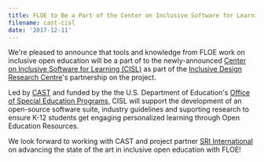```yaml
---
title: FLOE to Be a Part of the Center on Inclusive Software for Learning
filename: cast-cisl
date: '2017-12-11'
---
```

We're pleased to announce that tools and knowledge from FLOE work on inclusive open
education will be a part of to the newly-announced
[Center on Inclusive Software for Learning (CISL)](http://www.cast.org/whats-new/news/2017/center-for-inclusive-software-for-learning.html#.Wi7t9xNSwUE)
as part of the [Inclusive Design Research Centre](https://idrc.ocadu.ca/)'s partnership on the project.

Led by [CAST](http://www.cast.org/) and funded by the the U.S. Department
of Education's [Office of Special Education Programs](https://www2.ed.gov/about/offices/list/osers/osep/index.html),
CISL will support the development of an
open-source software suite, industry guidelines and suporting research to ensure
K-12 students get engaging personalized learning through Open Education Resources.

We look forward to working with CAST and project partner
[SRI International](https://www.sri.com/) on advancing the state of the art in inclusive open education with FLOE!
